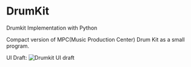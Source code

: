 # DrumKit

Drumkit Implementation with Python

Compact version of MPC(Music Production Center) Drum Kit as a small program.

UI Draft:
![Drumkit UI draft](https://user-images.githubusercontent.com/73203982/145117446-1c1cc159-8eec-4171-a004-8e0f5d89f4b2.png)
